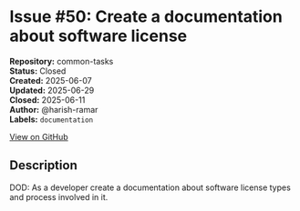 # Issue #50: Create a documentation about software license

**Repository:** common-tasks  
**Status:** Closed  
**Created:** 2025-06-07  
**Updated:** 2025-06-29  
**Closed:** 2025-06-11  
**Author:** @harish-ramar  
**Labels:** `documentation`  

[View on GitHub](https://github.com/Simtestlab/common-tasks/issues/50)

## Description

DOD: As a developer create a documentation about software license types and process involved in it.
